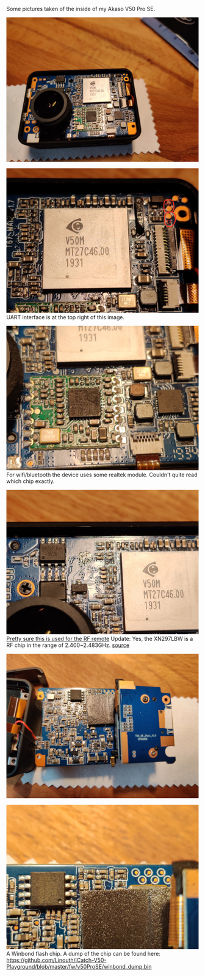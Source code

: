Some pictures taken of the inside of my Akaso V50 Pro SE.

![Inside front](front.jpg)

![V50M SoC](V50M.jpg)
UART interface is at the top right of this image.

![Realtek module](realtek.jpg)
For wifi/bluetooth the device uses some realtek module. Couldn't quite read which chip exactly.

![Unknown chip](unknown_chip.jpg)
[Pretty sure this is used for the RF remote](https://commons.wikimedia.org/wiki/File:Revell_Control_Helicopter_Glowee_2.0_-_controller_-_XN297LBW-7369.jpg)
Update: Yes, the XN297LBW is a RF chip in the range of 2.400~2.483GHz. [source](https://datasheet.lcsc.com/szlcsc/Panchip-Microele-XN297L_C88025.pdf)

![Inside back](back.jpg)

![SPI Flash chip](spi_flash.jpg)
A Winbond flash chip. A dump of the chip can be found here: https://github.com/Linouth/iCatch-V50-Playground/blob/master/fw/v50ProSE/winbond_dump.bin
